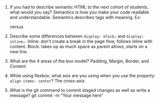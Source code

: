 1. If you had to describe semantic HTML to the next cohort of students, what would you say?
    Semantics is how you make your code readable and understandable. Semantics describes tags with meaning. Ex: <section> versus <div>

2. Describe some differences between ```display: block;``` and ```display: inline;```.
    Inline: don't create a break in the page flow, follows inline with content.
    Block: takes up as much space as parent allows, starts on a new line.


3. What are the 4 areas of the box model?
    Padding, Margin, Border, and Content

4. While using flexbox, what axis are you using when you use the property: ```align-items: center```?
    The cross-axis 

5. What is the git command to commit staged changes as well as write a message? 
    git commit -m "Your message here"